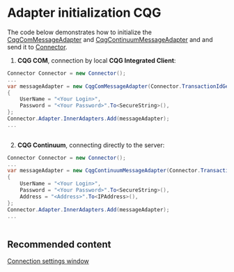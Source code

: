 # Adapter initialization CQG

The code below demonstrates how to initialize the [CqgComMessageAdapter](xref:StockSharp.Cqg.Com.CqgComMessageAdapter) and [CqgContinuumMessageAdapter](xref:StockSharp.Cqg.Continuum.CqgContinuumMessageAdapter) and and send it to [Connector](xref:StockSharp.Algo.Connector).

1. **CQG COM**, connection by local **CQG Integrated Client**:

```cs
Connector Connector = new Connector();				
...				
var messageAdapter = new CqgComMessageAdapter(Connector.TransactionIdGenerator)
{
    UserName = "<Your Login>",
    Password = "<Your Password>".To<SecureString>(),
};
Connector.Adapter.InnerAdapters.Add(messageAdapter);
...	
							
```

2. **CQG Continuum**, connecting directly to the server:

```cs
Connector Connector = new Connector();				
...				
var messageAdapter = new CqgContinuumMessageAdapter(Connector.TransactionIdGenerator)
{
    UserName = "<Your Login>",
    Password = "<Your Password>".To<SecureString>(),
    Address = "<Address>".To<IPAddress>(),
};
Connector.Adapter.InnerAdapters.Add(messageAdapter);
...	
							
```

## Recommended content

[Connection settings window](API_UI_ConnectorWindow.md)
